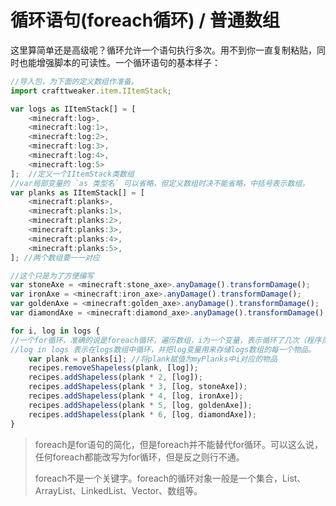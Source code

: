 # 循环语句\(foreach循环\) / 普通数组

这里算简单还是高级呢？循环允许一个语句执行多次。用不到你一直复制粘贴，同时也能增强脚本的可读性。一个循环语句的基本样子：

```javascript
//导入包，为下面的定义数组作准备。
import crafttweaker.item.IItemStack;

var logs as IItemStack[] = [
    <minecraft:log>,
    <minecraft:log:1>,
    <minecraft:log:2>,
    <minecraft:log:3>,
    <minecraft:log:4>,
    <minecraft:log:5>
];  //定义一个IItemStack类数组
//var局部变量的 `as 类型名` 可以省略，但定义数组时决不能省略，中括号表示数组。
var planks as IItemStack[] = [
    <minecraft:planks>,
    <minecraft:planks:1>,
    <minecraft:planks:2>,
    <minecraft:planks:3>,
    <minecraft:planks:4>,
    <minecraft:planks:5>,
]; //两个数组要一一对应

//这个只是为了方便编写
var stoneAxe = <minecraft:stone_axe>.anyDamage().transformDamage();
var ironAxe = <minecraft:iron_axe>.anyDamage().transformDamage();
var goldenAxe = <minecraft:golden_axe>.anyDamage().transformDamage();
var diamondAxe = <minecraft:diamond_axe>.anyDamage().transformDamage();

for i, log in logs {   
//一个for循环，准确的说是foreach循环，遍历数组，i为一个变量，表示循环了几次（程序员数数是从0开始数的，第一次循环i=0，第二次为1....）
//log in logs 表示在logs数组中循环，并把log变量用来存储logs数组的每一个物品。
    var plank = planks[i]; //将plank赋值为myPlanks中i对应的物品
    recipes.removeShapeless(plank, [log]);
    recipes.addShapeless(plank * 2, [log]);
    recipes.addShapeless(plank * 3, [log, stoneAxe]);
    recipes.addShapeless(plank * 4, [log, ironAxe]);
    recipes.addShapeless(plank * 5, [log, goldenAxe]);
    recipes.addShapeless(plank * 6, [log, diamondAxe]);
}
```

> foreach是for语句的简化，但是foreach并不能替代for循环。可以这么说，任何foreach都能改写为for循环，但是反之则行不通。
>
> foreach不是一个关键字。foreach的循环对象一般是一个集合，List、ArrayList、LinkedList、Vector、数组等。

